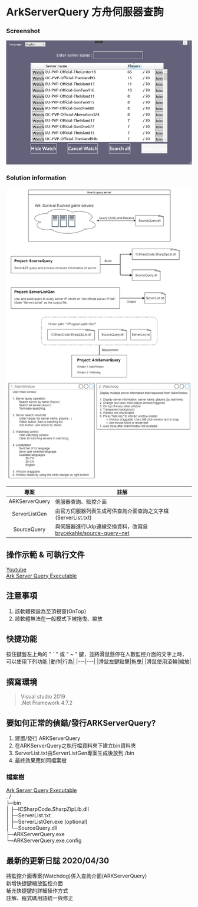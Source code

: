 # ArkServerQuery 方舟伺服器查詢
### Screenshot
![Executing screenshot](/img/program_execute_window.png)  

### Solution information
![Solution description image](/img/ArkServerQueryProjectGraph.png)  

|專案|註解|
|:-------------:|-------------|
|ARKServerQuery|伺服器查詢、監控介面|
|ServerListGen|由官方伺服器列表生成可供查詢介面查詢之文字檔(ServerList.txt)|
|SourceQuery|與伺服器進行Udp連線交換資料，改寫自 [brycekahle/source-query-net](https://github.com/brycekahle/source-query-net/)|


## 操作示範 & 可執行文件
[Youtube](https://youtu.be/AJW6x247SUI)  
[Ark Server Query Executable](https://github.com/reina42689/ARK-server-query-executable)  

## 注意事項
1. 該軟體預設為至頂視窗(OnTop)
2. 該軟體無法在一般模式下被拖曳、縮放

## 快捷功能
按住鍵盤左上角的 " ` " 或 " ~ " 鍵，並將滑鼠懸停在人數監控介面的文字上時，可以使用下列功能
|動作|行為|
|---|---|
|滑鼠左鍵點擊|拖曳|
|滑鼠使用滾輪|縮放|

## 撰寫環境
> Visual studio 2019  
> .Net Framework 4.7.2


## 要如何正常的偵錯/發行ARKServerQuery?
1. 建置/發行 ARKServerQuery  
2. 在ARKServerQuery之執行檔資料夾下建立bin資料夾  
3. ServerList.txt由ServerListGen專案生成後放到./bin  
4. 最終效果應如同檔案樹  


### 檔案樹
[Ark Server Query Executable](https://github.com/reina42689/ARK-server-query-executable)  
. /  
├─bin  
│ ├─ICSharpCode.SharpZipLib.dll  
│ ├─ServerList.txt  
│ ├─ServerListGen.exe (optional)  
│ └─SourceQuery.dll  
├─ARKServerQuery.exe  
└─ARKServerQuery.exe.config  

  
## 最新的更新日誌 2020/04/30
將監控介面專案(Watchdog)併入查詢介面(ARKServerQuery)  
新增快捷鍵縮放監控介面  
補充快捷鍵的詳細操作方式  
註解、程式碼用語統一與修正

